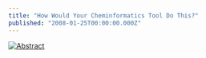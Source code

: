 ```yaml
---
title: "How Would Your Cheminformatics Tool Do This?"
published: "2008-01-25T00:00:00.000Z"
---
```


[![Abstract](/images/posts/20080125/abstract.png "Abstract")](http://dx.doi.org/10.1021/jo048641q)